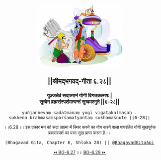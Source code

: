 <center><img src="../../asset/BG.png" alt="#API #bhagavadgitaapi #slok #nodejs #js #api #gitaapi #krishna #hinduism #vedic #ISKCON #shreemadbhagavadgita #technology"/>
<h2>||श्रीमद्‍भगवद्‍-गीता ६.२८||</h2>
<h3>युञ्जन्नेवं सदात्मानं योगी विगतकल्मषः |<br/>सुखेन ब्रह्मसंस्पर्शमत्यन्तं सुखमश्नुते ||६-२८||</h3>
<pre>yuñjannevaṃ sadātmānaṃ yogī vigatakalmaṣaḥ .<br/>sukhena brahmasaṃsparśamatyantaṃ sukhamaśnute ||6-28||</pre>
<p>।।6.28।। इस प्रकार मन को सदा आत्मा में स्थिर करने का योग करने वाला पापरहित योगी सुखपूर्वक ब्रह्मसंस्पर्श का परम सुख प्राप्त करता है।।</p>
<pre>(Bhagavad Gita, Chapter 6, Shloka 28) || <a href="https://twitter.com/bhagavadgitaapi">@BhagavadGitaApi</a></pre><a href="../../6/27">⏪  BG-6.27</a><b>        ।।        </b><a href="../../6/29">BG-6.29  ⏩</a></center>